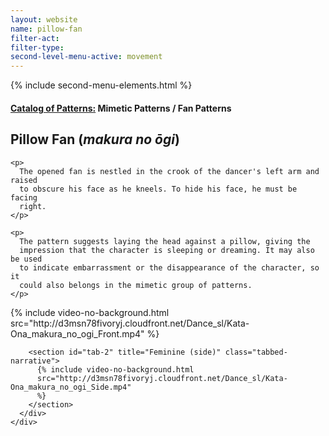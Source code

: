 ```yaml
---
layout: website
name: pillow-fan
filter-act:
filter-type:
second-level-menu-active: movement
---
```


{% include second-menu-elements.html %}

<main class="page-content">
  <div class="text-container">
    <h4>
      <a href="/movement/">Catalog of Patterns:</a> Mimetic Patterns / Fan
      Patterns
    </h4>
    <h2>Pillow Fan (<em>makura no ōgi</em>)</h2>

    <p>
      The opened fan is nestled in the crook of the dancer's left arm and raised
      to obscure his face as he kneels. To hide his face, he must be facing
      right.
    </p>

    <p>
      The pattern suggests laying the head against a pillow, giving the
      impression that the character is sleeping or dreaming. It may also be used
      to indicate embarrassment or the disappearance of the character, so it
      could also belongs in the mimetic group of patterns.
    </p>
  </div>

  <div class="tabs-container">
    <div class="tabs-container__links">
      <div class="wrapper">
        <div id="tabs"></div>
      </div>
    </div>
    <div class="tabs-container__content">
      <div class="wrapper">
        <section id="tab-1" title="Feminine (front)" class="tabbed-narrative">
          {% include video-no-background.html
          src="http://d3msn78fivoryj.cloudfront.net/Dance_sl/Kata-Ona_makura_no_ogi_Front.mp4"
          %}
        </section>

        <section id="tab-2" title="Feminine (side)" class="tabbed-narrative">
          {% include video-no-background.html
          src="http://d3msn78fivoryj.cloudfront.net/Dance_sl/Kata-Ona_makura_no_ogi_Side.mp4"
          %}
        </section>
      </div>
    </div>
  </div>
</main>
